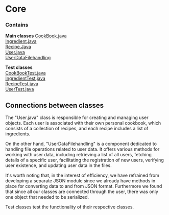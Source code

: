 # Core

### Contains

**Main classes**
[CookBook.java](cookbook/core/src/main/java/core/CookBook.java)  
[Ingredient.java](cookbook/core/src/main/java/core/Ingredient.java)  
[Recipe.Java](cookbook/core/src/main/java/core/Recipe.java)  
[User.java](cookbook/core/src/main/java/core/User.java)   
[UserDataFilehandling](cookbook/core/src/main/java/core/UserDataFilehandling.java) 

**Test classes**  
[CookBookTest.java](cookbook/core/src/test/java/core/CookBookTest.java)  
[IngredientTest.java](cookbook/core/src/test/java/core/IngredientTest.java)  
[RecipeTest.java](cookbook/core/src/test/java/core/RecipeTest.java)  
[UserTest.java](cookbook/core/src/test/java/core/UserTest.java)

## Connections between classes 

The "User.java" class is responsible for creating and managing user objects. Each user is associated with their own personal cookbook, which consists of a collection of recipes, and each recipe includes a list of ingredients.

On the other hand, "UserDataFilehandling" is a component dedicated to handling file operations related to user data. It offers various methods for working with user data, including retrieving a list of all users, fetching details of a specific user, facilitating the registration of new users, verifying user existence, and updating user data in the files. 

It's worth noting that, in the interest of efficiency, we have refrained from developing a separate JSON module since we already have methods in place for converting data to and from JSON format. Furthermore we found that since all our classes are connected through the user, there was only one object that needed to be serialized. 

Test classes test the functionality of their respective classes. 